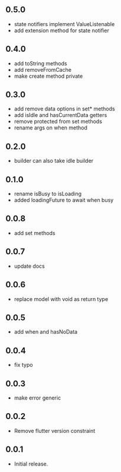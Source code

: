 ## 0.5.0

* state notifiers implement ValueListenable
* add extension method for state notifier

## 0.4.0

* add toString methods
* add removeFromCache
* make create method private

## 0.3.0

* add remove data options in set* methods
* add isIdle and hasCurrentData getters
* remove protected from set methods
* rename args on when method

## 0.2.0

* builder can also take idle builder

## 0.1.0

* rename isBusy to isLoading
* added loadingFuture to await when busy

## 0.0.8

* add set methods

## 0.0.7

* update docs

## 0.0.6

* replace model with void as return type

## 0.0.5

* add when and hasNoData

## 0.0.4

* fix typo

## 0.0.3

* make error generic

## 0.0.2

* Remove flutter version constraint

## 0.0.1

* Initial release.
